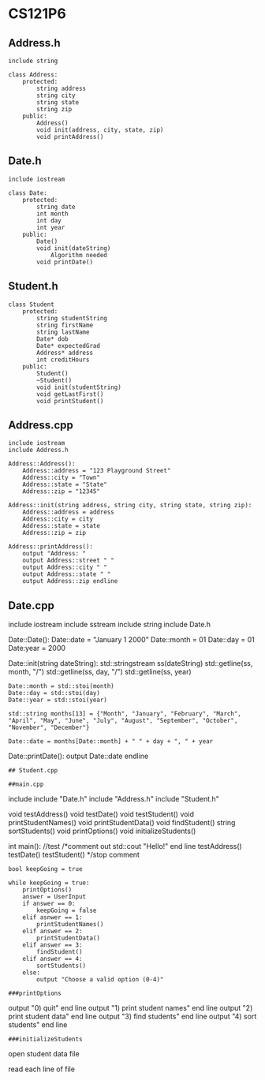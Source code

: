 # CS121P6

## Address.h
```
include string

class Address:
	protected:
		string address
		string city
		string state
		string zip
	public:
		Address()
		void init(address, city, state, zip)
		void printAddress()
```
## Date.h
```
include iostream

class Date:
	protected:
		string date
		int month
		int day
		int year
	public:
		Date()
		void init(dateString)
			Algorithm needed
		void printDate()
```
## Student.h
```
class Student
	protected:
		string studentString
		string firstName
		string lastName
		Date* dob
		Date* expectedGrad
		Address* address
		int creditHours
	public:
		Student()
		~Student()
		void init(studentString)
		void getLastFirst()
		void printStudent()
```
## Address.cpp
```
include iostream
include Address.h

Address::Address():
	Address::address = "123 Playground Street"
	Address::city = "Town"
	Address::state = "State"
	Address::zip = "12345"

Address::init(string address, string city, string state, string zip):
	Address::address = address
	Address::city = city
	Address::state = state
	Address::zip = zip

Address::printAddress():
	output "Address: "
	output Address::street " "
	output Address::city " "
	output Address::state " "
	output Address::zip endline
```
## Date.cpp
include iostream
include sstream
include string
include Date.h

Date::Date():
	Date::date = "January 1 2000"
	Date::month = 01
	Date::day = 01
	Date:year = 2000

Date::init(string dateString):
	std::stringstream ss(dateString)
	std::getline(ss, month, "/")
	std::getline(ss, day, "/")
	std::getline(ss, year)

	Date::month = std::stoi(month)
	Date::day = std::stoi(day)
	Date::year = std::stoi(year)

	std::string months[13] = {"Month", "January", "February", "March", "April", "May", "June", "July", "August", "September", "October", "November", "December"}
	
	Date::date = months[Date::month] + " " + day + ", " + year



Date::printDate():
	output Date::date endline
```
## Student.cpp
```
```
##main.cpp
```
include <iostream>
include "Date.h"
include "Address.h"
include "Student.h"

void testAddress()
void testDate()
void testStudent()
void printStudentNames()
void printStudentData()
void findStudent()
string sortStudents()
void printOptions()
void initializeStudents()

int main():
	//test
	/*comment out
	std::cout "Hello!" end line
	testAddress()
	testDate()
	testStudent()
	*/stop comment

	bool keepGoing = true
	
	while keepGoing = true:
		printOptions()
		answer = UserInput
		if answer == 0:
			keepGoing = false
		elif asnwer == 1:
			printStudentNames()
		elif answer == 2:
			printStudentData()
		elif answer == 3:
			findStudent()
		elif answer == 4:
			sortStudents()
		else:
			output "Choose a valid option (0-4)"
```
###printOptions
```
output "0) quit" end line
output "1) print student names" end line
output "2) print student data" end line
output "3) find students" end line
output "4) sort students" end line
```
###initializeStudents
```
open student data file

read each line of file
	
```


